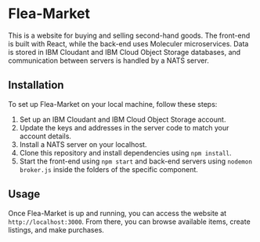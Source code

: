 # Flea-Market

This is a website for buying and selling second-hand goods. The front-end is built with React, while the back-end uses Moleculer microservices. Data is stored in IBM Cloudant and IBM Cloud Object Storage databases, and communication between servers is handled by a NATS server.

## Installation

To set up Flea-Market on your local machine, follow these steps:

1. Set up an IBM Cloudant and IBM Cloud Object Storage account.
2. Update the keys and addresses in the server code to match your account details.
3. Install a NATS server on your localhost.
4. Clone this repository and install dependencies using `npm install`.
5. Start the front-end using `npm start` and back-end servers using `nodemon broker.js` inside the folders of the specific component.

## Usage

Once Flea-Market is up and running, you can access the website at `http://localhost:3000`. From there, you can browse available items, create listings, and make purchases.
